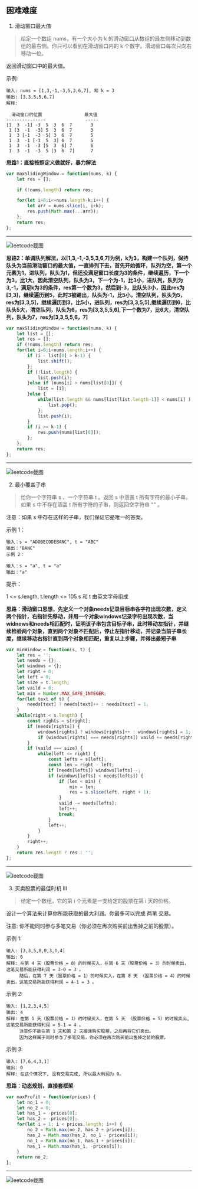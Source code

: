 ## 困难难度

1. 滑动窗口最大值

>给定一个数组 nums，有一个大小为 k 的滑动窗口从数组的最左侧移动到数组的最右侧。你只可以看到在滑动窗口内的 k 个数字。滑动窗口每次只向右移动一位。

返回滑动窗口中的最大值。

示例:
```
输入: nums = [1,3,-1,-3,5,3,6,7], 和 k = 3
输出: [3,3,5,5,6,7] 
解释: 

  滑动窗口的位置                最大值
---------------               -----
[1  3  -1] -3  5  3  6  7       3
 1 [3  -1  -3] 5  3  6  7       3
 1  3 [-1  -3  5] 3  6  7       5
 1  3  -1 [-3  5  3] 6  7       5
 1  3  -1  -3 [5  3  6] 7       6
 1  3  -1  -3  5 [3  6  7]      7
```

**思路1：直接按照定义做就好，暴力解法**

```javascript
var maxSlidingWindow = function(nums, k) {
	let res = [];

	if (!nums.length) return res;

	for(let i=0;i<=nums.length-k;i++) {
		let arr = nums.slice(i, i+k);
		res.push(Math.max(...arr));
	};
	return res;
};
```
----
![leetcode截图](./image/1576310223.jpg)

**思路2：单调队列解法，以[1,3,-1,-3,5,3,6,7]为例，k为3，构建一个队列，保持队头为当前滑动窗口的最大值，一直排列下去，首先开始循环，队列为空，第一个元素为1，进队列，队头为1，但还没满足窗口长度为3的条件，继续遍历，下一个为3，比1大，因此清空队列，队头为3，下一个为-1，比3小，进队列，队列为3,-1，满足k为3的条件，res第一个数为3，然后到-3，比队头3小，因此res为[3,3]，继续遍历到5，此时3被踢出，队头为-1，比5小，清空队列，队头为5，res为[3,3,5]，继续遍历到3，比5小，进队列，res为[3,3,5,5],继续遍历到6，比队头5大，清空队列，队头为6，res为[3,3,5,5,6],下一个数为7，比6大，清空队列，队头为7，res为[3,3,5,5,6，7]**

```javascript
var maxSlidingWindow = function(nums, k) {
	let list = [];
	let res = [];
	if (!nums.length) return res;
	for(let i=0;i<nums.length;i++) {
		if (i - list[0] > k-1) {
			list.shift();
		};
		if (!list.length) {
			list.push(i);
		}else if (nums[i] > nums[list[0]]) {
			list = [i];
		}else {
			while(list.length && nums[list[list.length-1]] < nums[i] ) {
				list.pop();
			};
			list.push(i);
		}
		if (i >= k-1) {
			res.push(nums[list[0]]);
		};
	};
	return res;
};
```
----
![leetcode截图](./image/1576396841.jpg)

2. 最小覆盖子串

>给你一个字符串 s 、一个字符串 t 。返回 s 中涵盖 t 所有字符的最小子串。如果 s 中不存在涵盖 t 所有字符的子串，则返回空字符串 "" 。

注意：如果 s 中存在这样的子串，我们保证它是唯一的答案。

示例 1：
```
输入：s = "ADOBECODEBANC", t = "ABC"
输出："BANC"
示例 2：

输入：s = "a", t = "a"
输出："a"
```
提示：

1 <= s.length, t.length <= 105
s 和 t 由英文字母组成

**思路：滑动窗口思想，先定义一个对象needs记录目标串各字符出现次数，定义两个指针，右指针先移动，并用一个对象windows记录字符出现次数，当widnows和needs相匹配时，证明该子串包含目标子串，此时移动左指针，并继续检验两个对象，直到两个对象不匹配后，停止左指针移动，并记录当前子串长度，继续移动右指针直到两个对象相匹配，重复以上步骤，并得出最短子串**

```javascript
var minWindow = function(s, t) {
    let res = '';
    let needs = {};
    let windows = {};
    let right = 0;
    let left = 0;
    let size = t.length;
    let vaild = 0;
    let min = Number.MAX_SAFE_INTEGER;
    for(let text of t) {
        needs[text] ? needs[text]++ : needs[text] = 1;
    }
    while(right < s.length) {
        const rights = s[right];
        if (needs[rights]) {
            windows[rights] ? windows[rights]++ : windows[rights] = 1;
            if (windows[rights] === needs[rights]) vaild += needs[rights];
		}
        if (vaild === size) {
            while(left <= right) {
                const lefts = s[left];
                const len = right - left;
                if (needs[lefts]) windows[lefts]--;
                if (windows[lefts] < needs[lefts]) {
                    if (len < min) {
                        min = len;
                        res = s.slice(left, right + 1);
                    }
					vaild -= needs[lefts];
					left++;
                    break;
                }
				left++;
            }
        }
        right++;
    }
    return res.length ? res : '';
};
```
----
![leetcode截图](./image/1607352043.jpg)

3. 买卖股票的最佳时机 III

>给定一个数组，它的第 i 个元素是一支给定的股票在第 i 天的价格。

设计一个算法来计算你所能获取的最大利润。你最多可以完成 两笔 交易。

注意: 你不能同时参与多笔交易（你必须在再次购买前出售掉之前的股票）。

示例 1:
```
输入: [3,3,5,0,0,3,1,4]
输出: 6
解释: 在第 4 天（股票价格 = 0）的时候买入，在第 6 天（股票价格 = 3）的时候卖出，这笔交易所能获得利润 = 3-0 = 3 。
     随后，在第 7 天（股票价格 = 1）的时候买入，在第 8 天 （股票价格 = 4）的时候卖出，这笔交易所能获得利润 = 4-1 = 3 。
```

示例 2:
```
输入: [1,2,3,4,5]
输出: 4
解释: 在第 1 天（股票价格 = 1）的时候买入，在第 5 天 （股票价格 = 5）的时候卖出, 这笔交易所能获得利润 = 5-1 = 4 。   
     注意你不能在第 1 天和第 2 天接连购买股票，之后再将它们卖出。   
     因为这样属于同时参与了多笔交易，你必须在再次购买前出售掉之前的股票。
```

示例 3:
```
输入: [7,6,4,3,1] 
输出: 0 
解释: 在这个情况下, 没有交易完成, 所以最大利润为 0。
```
**思路：动态规划，直接套框架**

```javascript
var maxProfit = function(prices) {
	let no_1 = 0;
	let no_2 = 0;
	let has_1 = -prices[0];
	let has_2 = -prices[0];
	for(let i = 1; i < prices.length; i++) {
		no_2 = Math.max(no_2, has_2 + prices[i]);
		has_2 = Math.max(has_2, no_1 - prices[i]);
		no_1 = Math.max(no_1, has_1 + prices[i]);
		has_1 = Math.max(has_1, -prices[i]);
	}
 	return no_2;
};
```
----
![leetcode截图](./image/1608366923.jpg)

